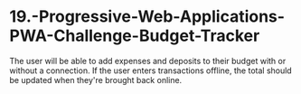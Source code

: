 # 19.-Progressive-Web-Applications-PWA-Challenge-Budget-Tracker
 The user will be able to add expenses and deposits to their budget with or without a connection. If the user enters transactions offline, the total should be updated when they're brought back online.
